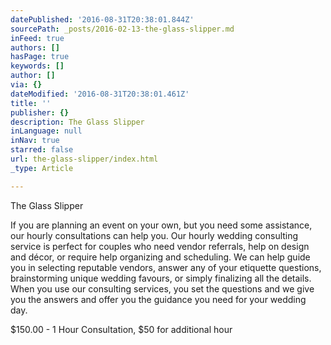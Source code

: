 ```yaml
---
datePublished: '2016-08-31T20:38:01.844Z'
sourcePath: _posts/2016-02-13-the-glass-slipper.md
inFeed: true
authors: []
hasPage: true
keywords: []
author: []
via: {}
dateModified: '2016-08-31T20:38:01.461Z'
title: ''
publisher: {}
description: The Glass Slipper
inLanguage: null
inNav: true
starred: false
url: the-glass-slipper/index.html
_type: Article

---
```

The Glass Slipper

If you are planning an event on your own, but you need some assistance, our hourly consultations can help you. Our hourly wedding consulting service is perfect for couples who need vendor referrals, help on design and décor, or require help organizing and scheduling. We can help guide you in selecting reputable vendors, answer any of your etiquette questions, brainstorming unique wedding favours, or simply finalizing all the details. When you use our consulting services, you set the questions and we give you the answers and offer you the guidance you need for your wedding day.

$150.00 - 1 Hour Consultation, $50 for additional hour